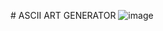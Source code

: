 
 # ASCII ART GENERATOR
![image](https://github.com/user-attachments/assets/e5f98714-a714-4403-8a33-e7305b8ddd3d)

